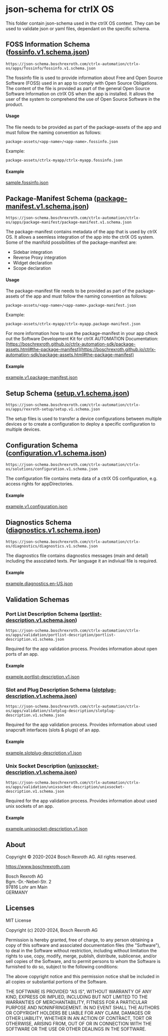 # json-schema for ctrlX OS

This folder contain json-schema used in the ctrlX OS context.
They can be used to validate json or yaml files, dependant on the specific schema.

## FOSS Information Schema ([fossinfo.v1.schema.json](https://json-schema.boschrexroth.com/ctrlx-automation/ctrlx-os/apps/fossinfo/fossinfo.v1.schema.json))

```
https://json-schema.boschrexroth.com/ctrlx-automation/ctrlx-os/apps/fossinfo/fossinfo.v1.schema.json
```

The fossinfo file is used to provide information about Free and Open Source Software (FOSS) used in an app to comply with Open Source Obligations. The content of the file is provided as part of the general Open Source Software Information on ctrlX OS when the app is installed. It allows the user of the system to comprehend the use of Open Source Software in the product.

#### Usage

The file needs to be provided as part of the package-assets of the app and must follow the naming convention as follows:

`package-assets/<app-name>/<app-name>.fossinfo.json`

Example:

`package-assets/ctrlx-myapp/ctrlx-myapp.fossinfo.json`

#### Example

[sample.fossinfo.json](./apps/fossinfo/sample.fossinfo.json)

## Package-Manifest Schema ([package-manifest.v1.schema.json](https://json-schema.boschrexroth.com/ctrlx-automation/ctrlx-os/apps/package-manifest/package-manifest.v1.schema.json))

```
https://json-schema.boschrexroth.com/ctrlx-automation/ctrlx-os/apps/package-manifest/package-manifest.v1.schema.json
```

The package-manifest contains metadata of the app that is used by ctrlX OS. It allows a seemless integration of the app into the ctrlX OS system. Some of the manifold possibilities of the package-manifest are:

- Sidebar integration
- Reverse Proxy integration
- Widget declaration
- Scope declaration

#### Usage

The package-manifest file needs to be provided as part of the package-assets of the app and must follow the naming convention as follows:

`package-assets/<app-name>/<app-name>.package-manifest.json`

Example:

`package-assets/ctrlx-myapp/ctrlx-myapp.package-manifest.json`

For more information how to use the package-manifest in your app check out the Software Development Kit for ctrlX AUTOMATION Documentation: [https://boschrexroth.github.io/ctrlx-automation-sdk/package-assets.html#the-package-manifest](https://boschrexroth.github.io/ctrlx-automation-sdk/package-assets.html#the-package-manifest)

#### Example

[example.v1.package-manifest.json](./apps/package-manifest/example.v1.package-manifest.json)


## Setup Schema ([setup.v1.schema.json](https://json-schema.boschrexroth.com/ctrlx-automation/ctrlx-os/apps/rexroth-setup/setup.v1.schema.json))

```
https://json-schema.boschrexroth.com/ctrlx-automation/ctrlx-os/apps/rexroth-setup/setup.v1.schema.json
```

The setup files is used to transfer a device configurations between multiple devices or to create a configuration to deploy a specific configuration to multiple devices.


## Configuration Schema ([configuration.v1.schema.json](https://json-schema.boschrexroth.com/ctrlx-automation/ctrlx-os/solutions/configuration.v1.schema.json))

```
https://json-schema.boschrexroth.com/ctrlx-automation/ctrlx-os/solutions/configuration.v1.schema.json
```

The configuration file contains meta data of a ctrlX OS configuration, e.g. access rights for appDirectories.

#### Example

[example.v1.configuration.json](./solutions/example.v1.configuration.json)

## Diagnostics Schema ([diagnostics.v1.schema.json](https://json-schema.boschrexroth.com/ctrlx-automation/ctrlx-os/diagnostics/diagnostics.v1.schema.json))

```
https://json-schema.boschrexroth.com/ctrlx-automation/ctrlx-os/diagnostics/diagnostics.v1.schema.json
```

The diagnostics file contains diagnostics messages (main and detail) including the assoziated texts. Per language it an indiviual file is required.

#### Example

[example.diagnostics.en-US.json](/ctrlx-automation/ctrlx-os/diagnostics/example.diagnostics.en-US.json)

### 

## Validation Schemas

### Port List Description Schema ([portlist-description.v1.schema.json](https://json-schema.boschrexroth.com/ctrlx-automation/ctrlx-os/apps/validation/portlist-description/portlist-description.v1.schema.json))

```
https://json-schema.boschrexroth.com/ctrlx-automation/ctrlx-os/apps/validation/portlist-description/portlist-description.v1.schema.json
```

Required for the app validation process. Provides information about open ports of an app.

#### Example

[example.portlist-description.v1.json](/ctrlx-automation/ctrlx-os/apps/validation/portlist-description/example.portlist-description.v1.json)

### Slot and Plug Description Schema ([slotplug-description.v1.schema.json](https://json-schema.boschrexroth.com/ctrlx-automation/ctrlx-os/apps/validation/slotplug-description/slotplug-description.v1.schema.json))

```
https://json-schema.boschrexroth.com/ctrlx-automation/ctrlx-os/apps/validation/slotplug-description/slotplug-description.v1.schema.json
```

Required for the app validation process. Provides information about used snapcraft interfaces (slots & plugs) of an app.

#### Example

[example.slotplug-description.v1.json](/ctrlx-automation/ctrlx-os/apps/validation/slotplug-description/example.slotplug-description.v1.json)

### Unix Socket Description ([unixsocket-description.v1.schema.json](https://json-schema.boschrexroth.com/ctrlx-automation/ctrlx-os/apps/validation/unixsocket-description/unixsocket-description.v1.schema.json))

```
https://json-schema.boschrexroth.com/ctrlx-automation/ctrlx-os/apps/validation/unixsocket-description/unixsocket-description.v1.schema.json
```

Required for the app validation process. Provides information about used unix sockets of an app.

#### Example

[example.unixsocket-description.v1.json](/ctrlx-automation/ctrlx-os/apps/validation/unixsocket-description/example.unixsocket-description.v1.json)

## About

Copyright © 2020-2024 Bosch Rexroth AG. All rights reserved.


<https://www.boschrexroth.com>

Bosch Rexroth AG  
Bgm.-Dr.-Nebel-Str. 2  
97816 Lohr am Main  
GERMANY  

## Licenses

MIT License

Copyright (c) 2020-2024, Bosch Rexroth AG

Permission is hereby granted, free of charge, to any person obtaining a copy
of this software and associated documentation files (the "Software"), to deal
in the Software without restriction, including without limitation the rights
to use, copy, modify, merge, publish, distribute, sublicense, and/or sell
copies of the Software, and to permit persons to whom the Software is
furnished to do so, subject to the following conditions:

The above copyright notice and this permission notice shall be included in all
copies or substantial portions of the Software.

THE SOFTWARE IS PROVIDED "AS IS", WITHOUT WARRANTY OF ANY KIND, EXPRESS OR
IMPLIED, INCLUDING BUT NOT LIMITED TO THE WARRANTIES OF MERCHANTABILITY,
FITNESS FOR A PARTICULAR PURPOSE AND NONINFRINGEMENT. IN NO EVENT SHALL THE
AUTHORS OR COPYRIGHT HOLDERS BE LIABLE FOR ANY CLAIM, DAMAGES OR OTHER
LIABILITY, WHETHER IN AN ACTION OF CONTRACT, TORT OR OTHERWISE, ARISING FROM,
OUT OF OR IN CONNECTION WITH THE SOFTWARE OR THE USE OR OTHER DEALINGS IN THE
SOFTWARE.
